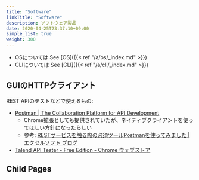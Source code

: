 ```yaml
---
title: "Software"
linkTitle: "Software"
description: ソフトウェア製品
date: 2020-04-25T23:37:10+09:00
simple_list: true
weight: 300
---
```


- OSについては See [OS]({{< ref "/a/os/_index.md" >}})
- CLIについては See [CLI]({{< ref "/a/cli/_index.md" >}})

## GUIのHTTPクライアント

REST APIのテストなどで使えるもの:

- [Postman | The Collaboration Platform for API Development](https://www.postman.com/)
  - Chrome拡張としても提供されていたが、ネイティブクライアントを使ってほしい方針になったらしい
  - 参考: [RESTサービスを触る際の必須ツールPostmanを使ってみました | エクセルソフト ブログ](https://www.xlsoft.com/jp/blog/blog/2017/06/23/post-1638/)
- [Talend API Tester - Free Edition - Chrome ウェブストア](https://chrome.google.com/webstore/detail/talend-api-tester-free-ed/aejoelaoggembcahagimdiliamlcdmfm?hl=ja)

## Child Pages

